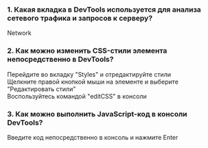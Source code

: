 ### 1. Какая вкладка в DevTools используется для анализа сетевого трафика и запросов к серверу?
Network
### 2. Как можно изменить CSS-стили элемента непосредственно в DevTools?
Перейдите во вкладку "Styles" и отредактируйте стили  
Щелкните правой кнопкой мыши на элементе и выберите "Редактировать стили"  
Воспользуйтесь командой "editCSS" в консоли  
### 3. Как можно выполнить JavaScript-код в консоли DevTools?
Введите код непосредственно в консоль и нажмите Enter
